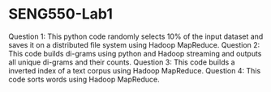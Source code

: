# SENG550-Lab1

Question 1: This python code randomly selects 10% of the input dataset and saves it on a distributed file system using Hadoop MapReduce. 
Question 2: This code builds di-grams using python and Hadoop streaming and outputs all unique di-grams and their counts.
Question 3: This code builds a inverted index of a text corpus using Hadoop MapReduce. 
Question 4: This code sorts words using Hadoop MapReduce. 
